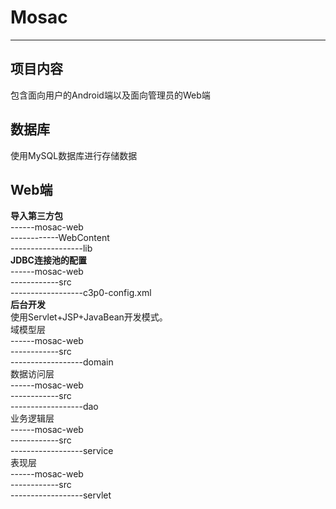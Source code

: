 # Mosac #
----------
## 项目内容
包含面向用户的Android端以及面向管理员的Web端
## 数据库
使用MySQL数据库进行存储数据
## Web端
**导入第三方包** </br>
------mosac-web </br>
------------WebContent </br>
------------------lib </br>
**JDBC连接池的配置** </br>
------mosac-web </br>
------------src </br>
------------------c3p0-config.xml </br>
**后台开发** </br>
使用Servlet+JSP+JavaBean开发模式。 </br>
域模型层 </br>
------mosac-web </br>
------------src </br>
------------------domain </br>
数据访问层 </br>
------mosac-web </br>
------------src </br>
------------------dao </br>
业务逻辑层 </br>
------mosac-web </br>
------------src </br>
------------------service </br>
表现层 </br>
------mosac-web </br>
------------src </br>
------------------servlet </br>
